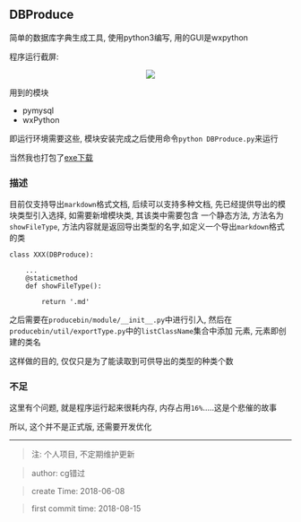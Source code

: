 ## DBProduce

简单的数据库字典生成工具, 使用python3编写, 用的GUI是wxpython

程序运行截屏:

<div align=center>
	<img src='https://github.com/cgstudios/DBProduce/blob/master/img/dbproduce.png'/>
</div>

用到的模块

* pymysql
* wxPython

即运行环境需要这些, 模块安装完成之后使用命令`python DBProduce.py`来运行

当然我也打包了[exe下载][0]

### 描述

目前仅支持导出`markdown`格式文档, 后续可以支持多种文档, 先已经提供导出的模块类型引入选择, 如需要新增模块类, 其该类中需要包含
一个静态方法, 方法名为`showFileType`, 方法内容就是返回导出类型的名字,如定义一个导出`markdown`格式的类
```
class XXX(DBProduce):

    ...
    @staticmethod
    def showFileType():

        return '.md'
```

之后需要在`producebin/module/__init__.py`中进行引入, 然后在`producebin/util/exportType.py`中的`listClassName`集合中添加
元素, 元素即创建的类名

这样做的目的, 仅仅只是为了能读取到可供导出的类型的种类个数

### 不足

这里有个问题, 就是程序运行起来很耗内存, 内存占用`16%`.....这是个悲催的故事

所以, 这个并不是正式版, 还需要开发优化

***

> 注: 个人项目, 不定期维护更新

> author: cg错过

> create Time: 2018-06-08

> first commit time: 2018-08-15


[0]: https://github.com/0827cg/DBProduce/releases


